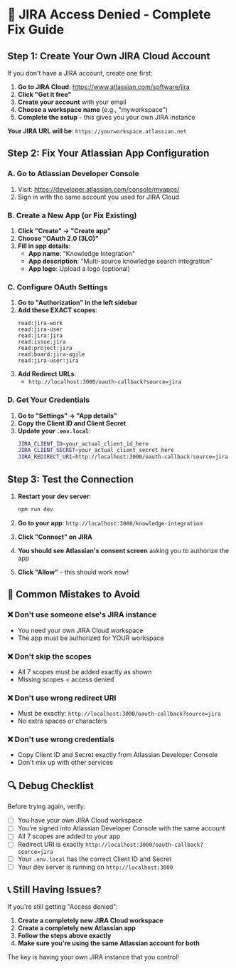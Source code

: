 # 🚨 JIRA Access Denied - Complete Fix Guide

## **Step 1: Create Your Own JIRA Cloud Account**

If you don't have a JIRA account, create one first:

1. **Go to JIRA Cloud**: https://www.atlassian.com/software/jira
2. **Click "Get it free"**
3. **Create your account** with your email
4. **Choose a workspace name** (e.g., "myworkspace")
5. **Complete the setup** - this gives you your own JIRA instance

**Your JIRA URL will be**: `https://yourworkspace.atlassian.net`

## **Step 2: Fix Your Atlassian App Configuration**

### A. Go to Atlassian Developer Console

1. Visit: https://developer.atlassian.com/console/myapps/
2. Sign in with the same account you used for JIRA Cloud

### B. Create a New App (or Fix Existing)

1. **Click "Create" → "Create app"**
2. **Choose "OAuth 2.0 (3LO)"**
3. **Fill in app details**:
   - **App name**: "Knowledge Integration"
   - **App description**: "Multi-source knowledge search integration"
   - **App logo**: Upload a logo (optional)

### C. Configure OAuth Settings

1. **Go to "Authorization" in the left sidebar**
2. **Add these EXACT scopes**:
   ```
   read:jira-work
   read:jira-user
   read:jira:jira
   read:issue:jira
   read:project:jira
   read:board:jira-agile
   read:jira-user:jira
   ```
3. **Add Redirect URLs**:
   - `http://localhost:3000/oauth-callback?source=jira`

### D. Get Your Credentials

1. **Go to "Settings" → "App details"**
2. **Copy the Client ID and Client Secret**
3. **Update your `.env.local`**:
   ```bash
   JIRA_CLIENT_ID=your_actual_client_id_here
   JIRA_CLIENT_SECRET=your_actual_client_secret_here
   JIRA_REDIRECT_URI=http://localhost:3000/oauth-callback?source=jira
   ```

## **Step 3: Test the Connection**

1. **Restart your dev server**:

   ```bash
   npm run dev
   ```

2. **Go to your app**: `http://localhost:3000/knowledge-integration`

3. **Click "Connect" on JIRA**

4. **You should see Atlassian's consent screen** asking you to authorize the app

5. **Click "Allow"** - this should work now!

## **🚨 Common Mistakes to Avoid**

### ❌ **Don't use someone else's JIRA instance**

- You need your own JIRA Cloud workspace
- The app must be authorized for YOUR workspace

### ❌ **Don't skip the scopes**

- All 7 scopes must be added exactly as shown
- Missing scopes = access denied

### ❌ **Don't use wrong redirect URI**

- Must be exactly: `http://localhost:3000/oauth-callback?source=jira`
- No extra spaces or characters

### ❌ **Don't use wrong credentials**

- Copy Client ID and Secret exactly from Atlassian Developer Console
- Don't mix up with other services

## **🔍 Debug Checklist**

Before trying again, verify:

- [ ] You have your own JIRA Cloud workspace
- [ ] You're signed into Atlassian Developer Console with the same account
- [ ] All 7 scopes are added to your app
- [ ] Redirect URI is exactly `http://localhost:3000/oauth-callback?source=jira`
- [ ] Your `.env.local` has the correct Client ID and Secret
- [ ] Your dev server is running on `http://localhost:3000`

## **📞 Still Having Issues?**

If you're still getting "Access denied":

1. **Create a completely new JIRA Cloud workspace**
2. **Create a completely new Atlassian app**
3. **Follow the steps above exactly**
4. **Make sure you're using the same Atlassian account for both**

The key is having your own JIRA instance that you control!
